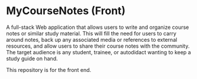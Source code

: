 # MyCourseNotes (Front)

A full-stack Web application that allows users to write and organize course notes or similar study material. This will fill the need for users to carry around notes, back up any associated media or references to external resources, and allow users to share their course notes with the community. The target audience is any student, trainee, or autodidact wanting to keep a study guide on hand.

This repository is for the front end.
